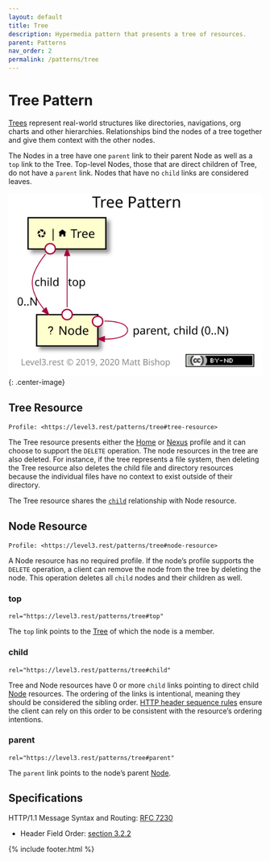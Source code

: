```yaml
---
layout: default
title: Tree
description: Hypermedia pattern that presents a tree of resources.
parent: Patterns
nav_order: 2
permalink: /patterns/tree
---
```

# Tree Pattern

[Trees](https://en.wikipedia.org/wiki/Tree_(data_structure)) represent real-world structures like directories, navigations, org charts and other hierarchies. Relationships bind the nodes of a tree together and give them context with the other nodes. 

The Nodes in a tree have one `parent` link to their parent Node as well as a `top` link to the Tree. Top-level Nodes, those that are direct children of Tree, do not have a `parent` link. Nodes that have no `child` links are considered leaves.

![](tree/relations.svg){: .center-image}

## Tree Resource

```
Profile: <https://level3.rest/patterns/tree#tree-resource>
```

The Tree resource presents either the [Home](../profiles/home.md) or [Nexus](../profiles/nexus.md) profile and it can choose to support the `DELETE` operation. The node resources in the tree are also deleted. For instance, if the tree represents a file system, then deleting the Tree resource also deletes the child file and directory resources because the individual files have no context to exist outside of their directory.

The Tree resource shares the [`child`](#child) relationship with Node resource.

## Node Resource

```
Profile: <https://level3.rest/patterns/tree#node-resource>
```

A Node resource has no required profile. If the node’s profile supports the `DELETE` operation, a client can remove the node from the tree by deleting the node. This operation deletes all `child` nodes and their children as well.

### top

```
rel="https://level3.rest/patterns/tree#top"
```

The `top` link points to the [Tree](#tree-resource) of which the node is a member.

### child

```
rel="https://level3.rest/patterns/tree#child"
```

Tree and Node resources have 0 or more `child` links pointing to direct child [Node](#node-resource) resources. The ordering of the links is intentional, meaning they should be considered the sibling order. [HTTP header sequence rules](https://tools.ietf.org/html/rfc7230#section-3.2.2) ensure the client can rely on this order to be consistent with the resource’s ordering intentions.

### parent

```
rel="https://level3.rest/patterns/tree#parent"
```

The `parent` link points to the node’s parent [Node](#node-resource).

## Specifications

HTTP/1.1 Message Syntax and Routing: [RFC 7230](https://tools.ietf.org/html/rfc7230)

- Header Field Order: [section 3.2.2](https://tools.ietf.org/html/rfc7230#section-3.2.2)

{% include footer.html %}

